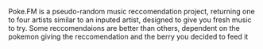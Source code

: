 Poke.FM is a pseudo-random music reccomendation project, returning one to four artists similar to an inputed artist, designed to give you fresh music to try.
Some reccomendaions are better than others, dependent on the pokemon giving the reccomendation and the berry you decided to feed it
